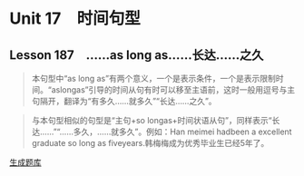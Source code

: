 ﻿ # Unit 17　时间句型
 ## Lesson 187　……as long as……长达……之久
 
> 本句型中“as long as”有两个意义，一个是表示条件，一个是表示限制时间。“aslongas”引导的时间从句有时可以移至主语前，这时一般用逗号与主句隔开，翻译为“有多久……就多久”“长达……之久”。

> 与本句型相似的句型是“主句+so longas+时间状语从句”，同样表示“长达……”“……多久，……就多久”。例如：Han meimei hadbeen a excellent graduate so long as fiveyears.韩梅梅成为优秀毕业生已经5年了。


 [生成题库](./sentence/f187.json)